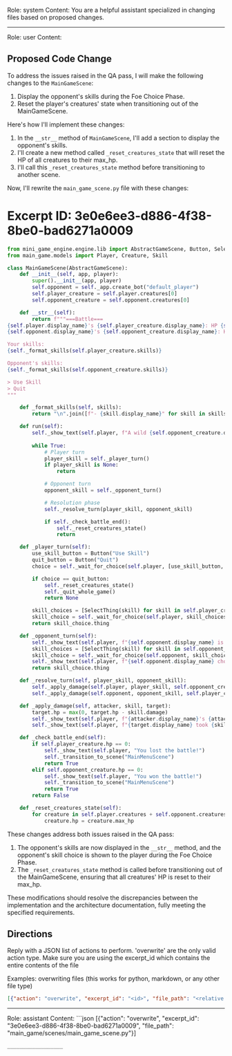 Role: system
Content: You are a helpful assistant specialized in changing files based on proposed changes.
__________________
Role: user
Content: 
## Proposed Code Change
To address the issues raised in the QA pass, I will make the following changes to the `MainGameScene`:

1. Display the opponent's skills during the Foe Choice Phase.
2. Reset the player's creatures' state when transitioning out of the MainGameScene.

Here's how I'll implement these changes:

1. In the `__str__` method of `MainGameScene`, I'll add a section to display the opponent's skills.
2. I'll create a new method called `_reset_creatures_state` that will reset the HP of all creatures to their max_hp.
3. I'll call this `_reset_creatures_state` method before transitioning to another scene.

Now, I'll rewrite the `main_game_scene.py` file with these changes:

# Excerpt ID: 3e0e6ee3-d886-4f38-8be0-bad6271a0009
```python main_game/scenes/main_game_scene.py
from mini_game_engine.engine.lib import AbstractGameScene, Button, SelectThing
from main_game.models import Player, Creature, Skill

class MainGameScene(AbstractGameScene):
    def __init__(self, app, player):
        super().__init__(app, player)
        self.opponent = self._app.create_bot("default_player")
        self.player_creature = self.player.creatures[0]
        self.opponent_creature = self.opponent.creatures[0]

    def __str__(self):
        return f"""===Battle===
{self.player.display_name}'s {self.player_creature.display_name}: HP {self.player_creature.hp}/{self.player_creature.max_hp}
{self.opponent.display_name}'s {self.opponent_creature.display_name}: HP {self.opponent_creature.hp}/{self.opponent_creature.max_hp}

Your skills:
{self._format_skills(self.player_creature.skills)}

Opponent's skills:
{self._format_skills(self.opponent_creature.skills)}

> Use Skill
> Quit
"""

    def _format_skills(self, skills):
        return "\n".join([f"- {skill.display_name}" for skill in skills])

    def run(self):
        self._show_text(self.player, f"A wild {self.opponent_creature.display_name} appeared!")
        
        while True:
            # Player turn
            player_skill = self._player_turn()
            if player_skill is None:
                return

            # Opponent turn
            opponent_skill = self._opponent_turn()

            # Resolution phase
            self._resolve_turn(player_skill, opponent_skill)

            if self._check_battle_end():
                self._reset_creatures_state()
                return

    def _player_turn(self):
        use_skill_button = Button("Use Skill")
        quit_button = Button("Quit")
        choice = self._wait_for_choice(self.player, [use_skill_button, quit_button])

        if choice == quit_button:
            self._reset_creatures_state()
            self._quit_whole_game()
            return None

        skill_choices = [SelectThing(skill) for skill in self.player_creature.skills]
        skill_choice = self._wait_for_choice(self.player, skill_choices)
        return skill_choice.thing

    def _opponent_turn(self):
        self._show_text(self.player, f"{self.opponent.display_name} is choosing a skill...")
        skill_choices = [SelectThing(skill) for skill in self.opponent_creature.skills]
        skill_choice = self._wait_for_choice(self.opponent, skill_choices)
        self._show_text(self.player, f"{self.opponent.display_name} chose {skill_choice.thing.display_name}!")
        return skill_choice.thing

    def _resolve_turn(self, player_skill, opponent_skill):
        self._apply_damage(self.player, player_skill, self.opponent_creature)
        self._apply_damage(self.opponent, opponent_skill, self.player_creature)

    def _apply_damage(self, attacker, skill, target):
        target.hp = max(0, target.hp - skill.damage)
        self._show_text(self.player, f"{attacker.display_name}'s {attacker.creatures[0].display_name} used {skill.display_name}!")
        self._show_text(self.player, f"{target.display_name} took {skill.damage} damage!")

    def _check_battle_end(self):
        if self.player_creature.hp == 0:
            self._show_text(self.player, "You lost the battle!")
            self._transition_to_scene("MainMenuScene")
            return True
        elif self.opponent_creature.hp == 0:
            self._show_text(self.player, "You won the battle!")
            self._transition_to_scene("MainMenuScene")
            return True
        return False

    def _reset_creatures_state(self):
        for creature in self.player.creatures + self.opponent.creatures:
            creature.hp = creature.max_hp
```

These changes address both issues raised in the QA pass:

1. The opponent's skills are now displayed in the `__str__` method, and the opponent's skill choice is shown to the player during the Foe Choice Phase.
2. The `_reset_creatures_state` method is called before transitioning out of the MainGameScene, ensuring that all creatures' HP is reset to their max_hp.

These modifications should resolve the discrepancies between the implementation and the architecture documentation, fully meeting the specified requirements.

## Directions
Reply with a JSON list of actions to perform. 'overwrite' are the only valid action type. 
Make sure you are using the excerpt_id which contains the entire contents of the file

Examples:
overwriting files (this works for python, markdown, or any other file type)
```json output_example1
[{"action": "overwrite", "excerpt_id": "<id>", "file_path": "<relative file path>"}]
```

__________________
Role: assistant
Content: ```json
[{"action": "overwrite", "excerpt_id": "3e0e6ee3-d886-4f38-8be0-bad6271a0009", "file_path": "main_game/scenes/main_game_scene.py"}]
```
__________________
